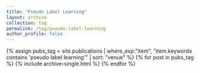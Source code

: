 ```yaml
---
title: "Pseudo Label Learning"
layout: archive
collection: tag
permalink: /tag/pseudo-label-learning
author_profile: false
---
```


{% assign pubs_tag = site.publications | where_exp:"item", "item.keywords contains 'pseudo label learning'" | sort: "venue" %}
{% for post in pubs_tag %}
  {% include archive-single.html %}
{% endfor %}
